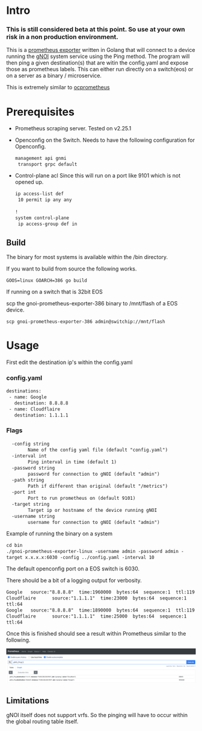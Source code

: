 # Intro

### This is still considered beta at this point.  So use at your own risk in a non production environment.

This is a [prometheus exporter](https://prometheus.io/docs/instrumenting/exporters/) written in Golang that will connect to a device running the [gNOI](https://github.com/openconfig/gnoi) system service using the Ping method.  The program will then ping a given destination(s) that are witin the config.yaml and expose those as prometheus labels.  This can either run directly on a switch(eos) or on a server as a binary / microservice.

This is extremely similar to [ocprometheus](https://github.com/aristanetworks/goarista/tree/master/cmd/ocprometheus)

# Prerequisites
- Prometheus scraping server.
  Tested on v2.25.1

- Openconfig on the Switch.
  Needs to have the following configuration for Openconfig.
  ```
  management api gnmi
   transport grpc default
  ```

- Control-plane acl
  Since this will run on a port like 9101 which is not opened up.
  ```
  ip access-list def
   10 permit ip any any

  !
  system control-plane
   ip access-group def in
  ```
## Build
The binary for most systems is available within the /bin directory.

If you want to build from source the following works.
```
GOOS=linux GOARCH=386 go build
```

If running on a switch that is 32bit EOS

scp the gnoi-prometheus-exporter-386 binary to /mnt/flash of a EOS device.
```
scp gnoi-prometheus-exporter-386 admin@switchip://mnt/flash
```

# Usage

First edit the destination ip's within the config.yaml
### config.yaml
```
destinations:
 - name: Google
   destination: 8.8.8.8
 - name: Cloudflaire
   destination: 1.1.1.1
```

### Flags

```shell
  -config string
        Name of the config yaml file (default "config.yaml")
  -interval int
        Ping interval in time (default 1)
  -password string
        password for connection to gNOI (default "admin")
  -path string
        Path if different than original (default "/metrics")
  -port int
        Port to run prometheus on (default 9101)
  -target string
        Target ip or hostname of the device running gNOI
  -username string
        username for connection to gNOI (default "admin")
```

Example of running the binary on a system
```
cd bin
./gnoi-prometheus-exporter-linux -username admin -password admin -target x.x.x.x:6030 -config ../config.yaml -interval 10
```

The default openconfig port on a EOS switch is 6030.

There should be a bit of a logging output for verbosity.

```
Google   source:"8.8.8.8"  time:1960000  bytes:64  sequence:1  ttl:119
Cloudflaire      source:"1.1.1.1"  time:23000  bytes:64  sequence:1  ttl:64
Google   source:"8.8.8.8"  time:1890000  bytes:64  sequence:1  ttl:119
Cloudflaire      source:"1.1.1.1"  time:25000  bytes:64  sequence:1  ttl:64
```

Once this is finished should see a result within Prometheus similar to the following.

<img src="img/gnoiping.png">


## Limitations

gNOI itself does not support vrfs.  So the pinging will have to occur within the global routing table itself.
